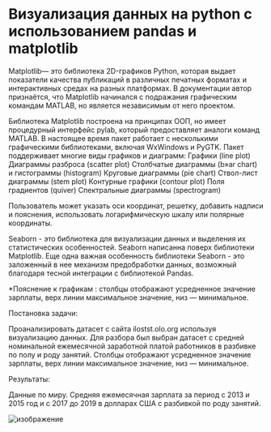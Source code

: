 # Визуализация данных на python с использованием pandas и matplotlib

Matplotlib— это библиотека 2D-графиков Python, которая выдает показатели качества публикаций в различных печатных форматах 
и интерактивных средах на разных платформах. В документации автор признаётся, что Matplotlib начинался с подражания графическим командам
MATLAB, но является независимым от него проектом.

Библиотека Matplotlib построена на принципах ООП, но имеет процедурный интерфейс pylab, который предоставляет аналоги команд MATLAB.
В настоящее время пакет работает с несколькими графическими библиотеками, включая WxWindows и PyGTK.
Пакет поддерживает многие виды графиков и диаграмм:
 Графики (line plot)
 Диаграммы разброса (scatter plot)
 Столбчатые диаграммы (b»ar chart) и гистограммы
(histogram)
 Круговые диаграммы (pie chart)
 Ствол-лист диаграммы (stem plot)
 Контурные графики (contour plot)
 Поля градиентов (quiver)
 Спектральные диаграммы (spectrogram)
 
Пользователь может указать оси координат, решетку, добавить надписи и пояснения, использовать логарифмическую шкалу 
или полярные координаты.

Seaborn - это библиотека для визуализации данных и выделения их статистических особенностей. Seaborn написанна 
поверх библиотеки Matplotlib. Еще одна важная особенность библиотеки Seaborn - это заложенный в нее механизм 
предобработки данных, возможный благодаря тесной интеграции с библиотекой Pandas.

*Пояснение к графикам : столбцы отображают усредненное значение зарплаты, верх линии максимальное
значение, низ — минимальное.

Постановка задачи:

Проанализировать датасет с сайта ilostst.olo.org используя визуализацию данных.
Для разбора был выбран датасет с средней номинальной ежемесячной заработной платой работников в разбивке по полу и роду занятий.
Столбцы отображают усредненное значение зарплаты, верх линии максимальное значение, низ — минимальное.

Результаты:

Данные по миру. Средняя ежемесячная зарплата за период с 2013 и 2015 год  и с 2017 до 2019 в долларах США с разбивкой по роду занятий.

![изображение](https://user-images.githubusercontent.com/46747544/152301045-6ba0ccc9-591a-4fb3-bab9-982c48af2399.png)
